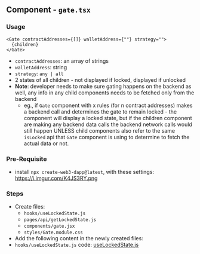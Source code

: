 ## Component - `gate.tsx`
### Usage
```
<Gate contractAddresses={[]} walletAddress={""} strategy="">
  {children}
</Gate>
```
- `contractAddresses`: an array of strings
- `walletAddress`: string
- `strategy`: `any | all`
- 2 states of all children - not displayed if locked, displayed if unlocked
- **Note**: developer needs to make sure gating happens on the backend as well, any info in any child components needs to be fetched only from the backend
    - eg., if `Gate` component with x rules (for n contract addresses) makes a backend call and determines the gate to remain locked - the component will display a locked state, but if the children component are making any backend data calls the backend network calls would still happen UNLESS child components also refer to the same `isLocked` api that `Gate` component is using to determine to fetch the actual data or not.

### Pre-Requisite
- install `npx create-web3-dapp@latest`, with these settings: https://i.imgur.com/K4JS3RY.png

### Steps
- Create files:
    - `hooks/useLockedState.js`
    - `pages/api/getLockedState.js`
    - `components/gate.jsx`
    - `styles/Gate.module.css`
- Add the following content in the newly created files:
- `hooks/useLockedState.js`
code: [useLockedState.js](/hooks/useLockedState.js)